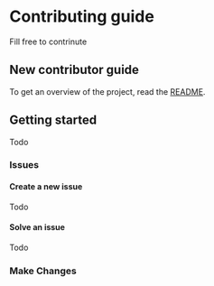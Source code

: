 # Contributing guide 

Fill free to contrinute

## New contributor guide

To get an overview of the project, read the [README](README.md). 

## Getting started

Todo

### Issues

#### Create a new issue

Todo

#### Solve an issue

Todo

### Make Changes

